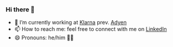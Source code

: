 ### Hi there 👋

- 🌱 I’m currently working at [Klarna](https://klarna.com/) prev. [Adyen](https://adyen.com)
- 📫 How to reach me: feel free to connect with me on [LinkedIn](https://linkedin.com/in/HuibWolse)
- 😄 Pronouns: he/him 🏳️‍🌈
